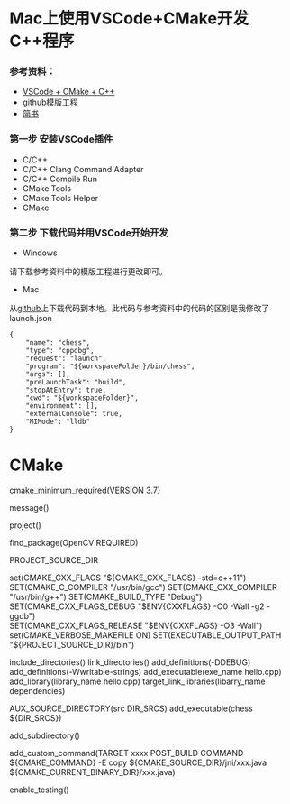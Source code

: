 # Mac上使用VSCode+CMake开发C++程序

### 参考资料：
- [VSCode + CMake + C++](https://zhuanlan.zhihu.com/p/45528705)
- [github模版工程](https://github.com/1079805974/CppProjectTemplate)
- [简书](https://www.jianshu.com/p/050fa455bc74)

### 第一步 安装VSCode插件
- C/C++
- C/C++ Clang Command Adapter
- C/C++ Compile Run
- CMake Tools
- CMake Tools Helper
- CMake

### 第二步 下载代码并用VSCode开始开发
- Windows

请下载参考资料中的模版工程进行更改即可。

- Mac

从[github](https://github.com/1079805974/CppProjectTemplate)上下载代码到本地。此代码与参考资料中的代码的区别是我修改了launch.json
```
{
    "name": "chess",
    "type": "cppdbg",
    "request": "launch",
    "program": "${workspaceFolder}/bin/chess",
    "args": [],
    "preLaunchTask": "build",
    "stopAtEntry": true,
    "cwd": "${workspaceFolder}",
    "environment": [],
    "externalConsole": true,
    "MIMode": "lldb"
}
```


# CMake
cmake_minimum_required(VERSION 3.7)

message()

project()

find_package(OpenCV REQUIRED)

PROJECT_SOURCE_DIR

set(CMAKE_CXX_FLAGS "${CMAKE_CXX_FLAGS} -std=c++11")
SET(CMAKE_C_COMPILER "/usr/bin/gcc")
SET(CMAKE_CXX_COMPILER "/usr/bin/g++")
SET(CMAKE_BUILD_TYPE "Debug")                     
SET(CMAKE_CXX_FLAGS_DEBUG "$ENV{CXXFLAGS} -O0 -Wall -g2 -ggdb")  
SET(CMAKE_CXX_FLAGS_RELEASE "$ENV{CXXFLAGS} -O3 -Wall")
set(CMAKE_VERBOSE_MAKEFILE ON)
SET(EXECUTABLE_OUTPUT_PATH "${PROJECT_SOURCE_DIR}/bin")

include_directories()
link_directories()
add_definitions(-DDEBUG)
add_definitions(-Wwritable-strings)
add_executable(exe_name hello.cpp)
add_library(library_name hello.cpp)
target_link_libraries(libarry_name dependencies)

AUX_SOURCE_DIRECTORY(src DIR_SRCS)
add_executable(chess ${DIR_SRCS})

add_subdirectory()

add_custom_command(TARGET xxxx POST_BUILD
    COMMAND ${CMAKE_COMMAND} -E copy
    ${CMAKE_SOURCE_DIR}/jni/xxx.java
    ${CMAKE_CURRENT_BINARY_DIR}/xxx.java)

enable_testing()


        
